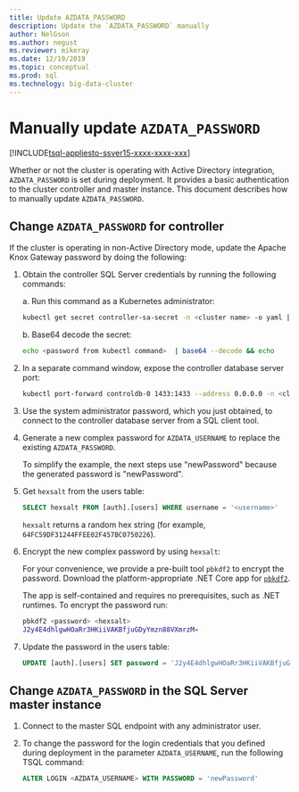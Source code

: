 ```yaml
---
title: Update AZDATA_PASSWORD
description: Update the `AZDATA_PASSWORD` manually
author: NelGson
ms.author: negust
ms.reviewer: mikeray
ms.date: 12/19/2019
ms.topic: conceptual
ms.prod: sql
ms.technology: big-data-cluster
---
```


# Manually update `AZDATA_PASSWORD`

[!INCLUDE[tsql-appliesto-ssver15-xxxx-xxxx-xxx](../includes/tsql-appliesto-ssver15-xxxx-xxxx-xxx.md)]

Whether or not the cluster is operating with Active Directory integration, `AZDATA_PASSWORD` is set during deployment. It provides a basic authentication to the cluster controller and master instance. This document describes how to manually update `AZDATA_PASSWORD`.

## Change `AZDATA_PASSWORD` for controller

If the cluster is operating in non-Active Directory mode, update the Apache Knox Gateway password by doing the following:

1. Obtain the controller SQL Server credentials by running the following commands:

   a. Run this command as a Kubernetes administrator:

   ```bash
   kubectl get secret controller-sa-secret -n <cluster name> -o yaml | grep password
   ```

   b. Base64 decode the secret:
   
   ```bash
   echo <password from kubectl command>  | base64 --decode && echo
   ```

1. In a separate command window, expose the controller database server port:

   ```bash
   kubectl port-forward controldb-0 1433:1433 --address 0.0.0.0 -n <cluster name>
   ```
 
1. Use the system administrator password, which you just obtained, to connect to the controller database server from a SQL client tool.

1. Generate a new complex password for `AZDATA_USERNAME` to replace the existing `AZDATA_PASSWORD`.

   To simplify the example, the next steps use "newPassword" because the generated password is "newPassword". 

1. Get `hexsalt` from the users table:

   ```sql
   SELECT hexsalt FROM [auth].[users] WHERE username = '<username>'
   ```

   `hexsalt` returns a random hex string (for example, `64FC59DF31244FFEE02F457BC0750226`).

1. Encrypt the new complex password by using `hexsalt`:

   For your convenience, we provide a pre-built tool `pbkdf2` to encrypt the password. Download the platform-appropriate .NET Core app for [`pbkdf2`](https://github.com/microsoft/sql-server-samples/tree/master/samples/features/sql-big-data-cluster/security/password-hashing/pbkdf2/prebuilt-binaries).

   The app is self-contained and requires no prerequisites, such as .NET runtimes. To encrypt the password run:

   ```bash
   pbkdf2 <password> <hexsalt>
   J2y4E4dhlgwHOaRr3HKiiVAKBfjuGDyYmzn88VXmrzM=
   ```

1. Update the password in the users table:

   ```SQL
   UPDATE [auth].[users] SET password = 'J2y4E4dhlgwHOaRr3HKiiVAKBfjuGDyYmzn88VXmrzM=' WHERE username = '<username>'
   ```

## Change `AZDATA_PASSWORD` in the SQL Server master instance

1. Connect to the master SQL endpoint with any administrator user.

1. To change the password for the login credentials that you defined during deployment in the parameter `AZDATA_USERNAME`, run the following TSQL command:

   ```sql
   ALTER LOGIN <AZDATA_USERNAME> WITH PASSWORD = 'newPassword'
   ```
